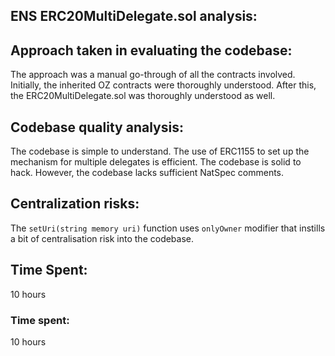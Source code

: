 ENS ERC20MultiDelegate.sol analysis:
---------------------

**Approach taken in evaluating the codebase:**
----------------------
The approach was a manual go-through of all the contracts involved. 
Initially, the inherited OZ contracts were thoroughly understood. After this, the ERC20MultiDelegate.sol was thoroughly understood as well.

**Codebase quality analysis:**
----------------------
The codebase is simple to understand. The use of ERC1155 to set up the mechanism for multiple delegates is efficient.
The codebase is solid to hack.
However, the codebase lacks sufficient NatSpec comments.

**Centralization risks:**
----------------------
The ```setUri(string memory uri)``` function uses ```onlyOwner``` modifier that instills a bit of centralisation risk into the codebase.

**Time Spent:**
----------------------
10 hours

### Time spent:
10 hours